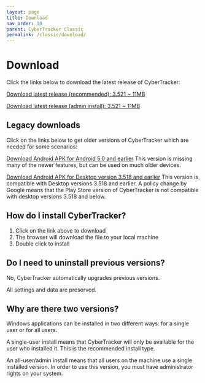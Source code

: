 ```yaml
---
layout: page
title: Download
nav_order: 10
parent: CyberTracker Classic
permalink: /classic/download/
---
```

# Download 

Click the links below to download the latest release of CyberTracker:

[Download latest release (recommended): 3.521
\~ 11MB](https://cybertrackerwiki.blob.core.windows.net/ctbuilds/ct3521u.msi)

[Download latest release (admin install): 3.521
\~ 11MB](https://cybertrackerwiki.blob.core.windows.net/ctbuilds/ct3521.msi)

## Legacy downloads

Click on the links below to get older versions of CyberTracker which are needed for some scenarios:

[Download Android APK for Android 5.0 and earlier](https://cybertrackerwiki.blob.core.windows.net/ctbuilds/client.Android.APK)
This version is missing many of the newer features, but can be used on much older devices.

[Download Android APK for Desktop version 3.518 and earlier](https://cybertrackerwiki.blob.core.windows.net/ctbuilds/CT-build-389.apk)
This version is compatible with Desktop versions 3.518 and earlier. A policy change by Google means that the Play Store version of CyberTracker is not compatible with desktop versions 3.518 and below.

## How do I install CyberTracker?

1.  Click on the link above to download
2.  The browser will download the file to your local machine
3.  Double click to install

## Do I need to uninstall previous versions?

No, CyberTracker automatically upgrades previous versions.

All settings and data are preserved.

## Why are there two versions?

Windows applications can be installed in two different ways: for a
single user or for all users.

A single-user install means that CyberTracker will only be available for
the user who installed it. This is the recommended install type.

An all-user/admin install means that all users on the machine use a
single installed version. In order to use this version, you must have
administrator rights on your system.
